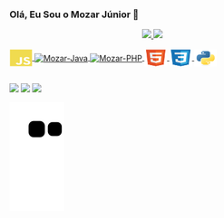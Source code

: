 ### Olá, Eu Sou o Mozar Júnior 👋
<!--

- 🌱 Estou Estudando Back End
- 📫 Contate me no Email: mozarjunior97@gmail.com
-->
<div align="center">

  <a href="https://github.com/mozarjunior">
  <img height="180em" src="https://github-readme-stats.vercel.app/api?username=mozarjunior&show_icons=true&theme=dark&include_all_commits=true&count_private=true"/>
  <img height="180em" src="https://github-readme-stats.vercel.app/api/top-langs/?username=mozarjunior&layout=compact&langs_count=7&theme=dark"/>

</div>

<div style="display: inline_block"><br>

  <img align="center" alt="Mozar-Js" height="30" width="40" src="https://raw.githubusercontent.com/devicons/devicon/master/icons/javascript/javascript-plain.svg">
  <img align="center" alt="Mozar-Java" height="30" width="40" src="https://cdn.jsdelivr.net/gh/devicons/devicon/icons/java/java-original-wordmark.svg">
  <img align="center" alt="Mozar-PHP" height="30" width="40" src="https://cdn.jsdelivr.net/gh/devicons/devicon/icons/php/php-plain.svg">
  <img align="center" alt="Mozar-HTML" height="30" width="40" src="https://raw.githubusercontent.com/devicons/devicon/master/icons/html5/html5-original.svg">
  <img align="center" alt="Mozar-CSS" height="30" width="40" src="https://raw.githubusercontent.com/devicons/devicon/master/icons/css3/css3-original.svg">
  <img align="center" alt="Mozar-Python" height="30" width="40" src="https://raw.githubusercontent.com/devicons/devicon/master/icons/python/python-original.svg">

</div>

  ##

<div>

<a href = "mailto: mozarjunior97@gmail.com"><img src="https://img.shields.io/badge/-Gmail-%23333?style=for-the-badge&logo=gmail&logoColor=white" target="_blank"></a>
<a href="https://www.instagram.com/mozarjr_" target="_blank"><img src="https://img.shields.io/badge/-Instagram-%23E4405F?style=for-the-badge&logo=instagram&logoColor=white" target="_blank"></a>
<a href="https://www.linkedin.com/in/francisco-mozar-826b03209" target="_blank"><img src="https://img.shields.io/badge/-LinkedIn-%230077B5?style=for-the-badge&logo=linkedin&logoColor=white" target="_blank"></a>

</div>

![snake gif](https://github.com/MozarJunior/mozarjunior/blob/output/github-contribution-grid-snake.svg)

